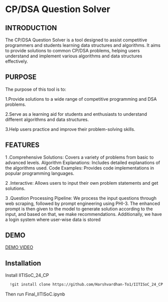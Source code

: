 # CP/DSA Question Solver

## INTRODUCTION

The CP/DSA Question Solver is a tool designed to assist competitive programmers and students learning data structures and algorithms. It aims to provide solutions to common CP/DSA problems, helping users understand and implement various algorithms and data structures effectively.

## PURPOSE

The purpose of this tool is to:

1.Provide solutions to a wide range of competitive programming and DSA problems.

2.Serve as a learning aid for students and enthusiasts to understand different algorithms and data structures.

3.Help users practice and improve their problem-solving skills.

## FEATURES

1 .Comprehensive Solutions: Covers a variety of problems from basic to advanced levels.
Algorithm Explanations: Includes detailed explanations of the algorithms used.
Code Examples: Provides code implementations in popular programming languages.

2 .Interactive: Allows users to input their own problem statements and get solutions.

3 .Question Processing Pipeline: We process the input questions through web scraping, followed by prompt engineering using PHI-3. The enhanced prompt is then given to the model to generate solution according to the input, and based on that, we make recommendations. Additionally, we have a login system where user-wise data is stored

## DEMO 

[DEMO VIDEO](https://drive.google.com/file/d/1iRcEVUavlv5LSY81k0hgWLMYTCAXP5hC/view?usp=drive_link)

## Installation

Install IITISoC_24_CP

```bash
  !git install clone https://github.com/Harshvardhan-To1/IITISoC_24_CP
```
Then run Final_IITISoC.ipynb
